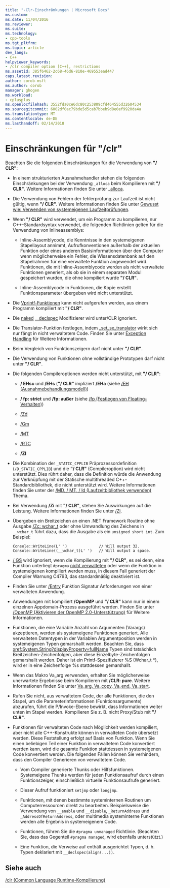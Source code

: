 ```yaml
---
title: "-Clr-Einschränkungen | Microsoft Docs"
ms.custom: 
ms.date: 11/04/2016
ms.reviewer: 
ms.suite: 
ms.technology:
- cpp-tools
ms.tgt_pltfrm: 
ms.topic: article
dev_langs:
- C++
helpviewer_keywords:
- /clr compiler option [C++], restrictions
ms.assetid: 385f6462-2c68-46d6-810e-469553ead447
caps.latest.revision: 
author: corob-msft
ms.author: corob
manager: ghogen
ms.workload:
- cplusplus
ms.openlocfilehash: 3552fda0ce6dc80c253809cfd464555d32604534
ms.sourcegitcommit: 6002df0ac79bde5d5cab7bbeb9d8e0ef9920da4a
ms.translationtype: MT
ms.contentlocale: de-DE
ms.lasthandoff: 02/14/2018
---
```

# <a name="clr-restrictions"></a>Einschränkungen für "/clr"
Beachten Sie die folgenden Einschränkungen für die Verwendung von **"/ CLR"**:  
  
-   In einem strukturierten Ausnahmehandler stehen die folgenden Einschränkungen bei der Verwendung `_alloca` beim Kompilieren mit **"/ CLR"**. Weitere Informationen finden Sie unter [_alloca](../../c-runtime-library/reference/alloca.md).  
  
-   Die Verwendung von Fehlern der fehlerprüfung zur Laufzeit ist nicht gültig, wenn **"/ CLR"**. Weitere Informationen finden Sie unter [Gewusst wie: Verwenden von systemeigenen Laufzeitprüfungen](/visualstudio/debugger/how-to-use-native-run-time-checks).  
  
-   Wenn **"/ CLR"** wird verwendet, um ein Programm zu kompilieren, nur C++-Standardsyntax verwendet, die folgenden Richtlinien gelten für die Verwendung von Inlineassemblys:  
  
    -   Inline-Assemblycode, die Kenntnisse in den systemeigenen Stapellayout annimmt, Aufrufkonventionen außerhalb der aktuellen Funktion oder eines anderen Basisinformationen über den Computer wenn möglicherweise ein Fehler, die Wissensdatenbank auf den Stapelrahmen für eine verwaltete Funktion angewendet wird. Funktionen, die mit Inline-Assemblycode werden als nicht verwaltete Funktionen generiert, als ob sie in einem separaten Modul gespeichert wurden, die ohne kompiliert wurde **"/ CLR"**.  
  
    -   Inline-Assemblycode in Funktionen, die Kopie erstellt Funktionsparameter übergeben wird nicht unterstützt.  
  
-   Die [Vprintf-Funktionen](../../c-runtime-library/vprintf-functions.md) kann nicht aufgerufen werden, aus einem Programm kompiliert mit **"/ CLR"**.  
  
-   Die [naked](../../cpp/naked-cpp.md) [__declspec](../../cpp/declspec.md) Modifizierer wird unter/CLR ignoriert.  
  
-   Die Translator-Funktion festlegen, indem [_set_se_translator](../../c-runtime-library/reference/set-se-translator.md) wirkt sich nur fängt in nicht verwaltetem Code. Finden Sie unter [Exception Handling](../../windows/exception-handling-cpp-component-extensions.md) für Weitere Informationen.  
  
-   Beim Vergleich von Funktionszeigern darf nicht unter **"/ CLR"**.  
  
-   Die Verwendung von Funktionen ohne vollständige Prototypen darf nicht unter **"/ CLR"**.  
  
-   Die folgenden Compileroptionen werden nicht unterstützt, mit **"/ CLR"**:  
  
    -   **/ EHsc** und **/EHs** (**"/ CLR"** impliziert **/EHa** (siehe [/EH (Ausnahmebehandlungsmodell)](../../build/reference/eh-exception-handling-model.md))  
  
    -   **/ fp: strict** und **/fp: außer** (siehe [/fp (Festlegen von Floating-Verhalten)](../../build/reference/fp-specify-floating-point-behavior.md))  
  
    -   [/Zd](../../build/reference/z7-zi-zi-debug-information-format.md)  
  
    -   [/Gm](../../build/reference/gm-enable-minimal-rebuild.md)  
  
    -   [/MT](../../build/reference/md-mt-ld-use-run-time-library.md)  
  
    -   [/RTC](../../build/reference/rtc-run-time-error-checks.md)  
  
    -   **/ZI**  
  
-   Die Kombination der `_STATIC_CPPLIB` Präprozessordefinition (`/D_STATIC_CPPLIB`) und die **"/ CLR"** (Compileroption) wird nicht unterstützt. Dies rührt daher, dass die Definition würde die Anwendung zur Verknüpfung mit der Statische multithreaded C++-Standardbibliothek, die nicht unterstützt wird. Weitere Informationen finden Sie unter der [/MD, / MT, / ld (Laufzeitbibliothek verwenden)](../../build/reference/md-mt-ld-use-run-time-library.md) Thema.  
  
-   Bei Verwendung **/Zi** mit **"/ CLR"**, stehen Sie Auswirkungen auf die Leistung. Weitere Informationen finden Sie unter [/Zi](../../build/reference/z7-zi-zi-debug-information-format.md).  
  
-   Übergeben ein Breitzeichen an einen .NET Framework Routine ohne Ausgabe [/Zc: wchar_t](../../build/reference/zc-wchar-t-wchar-t-is-native-type.md) oder ohne Umwandlung des Zeichens in `__wchar_t` führt dazu, dass die Ausgabe als ein `unsigned short int`. Zum Beispiel:  
  
    ```  
    Console::WriteLine(L' ')              // Will output 32.  
    Console::WriteLine((__wchar_t)L' ')   // Will output a space.  
    ```  
  
-   [/ GS](../../build/reference/gs-buffer-security-check.md) wird ignoriert, wenn die Kompilierung mit **"/ CLR"**, es sei denn, eine Funktion unterliegt `#pragma` [nicht verwalteten](../../preprocessor/managed-unmanaged.md) oder wenn die Funktion in systemeigenen kompiliert werden muss, in diesem Fall generiert der Compiler Warnung C4793, das standardmäßig deaktiviert ist.  
  
-   Finden Sie unter [/Entry](../../build/reference/entry-entry-point-symbol.md) Funktion Signatur Anforderungen von einer verwalteten Anwendung.  
  
-   Anwendungen mit kompiliert **/OpenMP** und **"/ CLR"** kann nur in einem einzelnen Appdomain-Prozess ausgeführt werden.  Finden Sie unter [/OpenMP (Aktivieren der OpenMP 2.0-Unterstützung)](../../build/reference/openmp-enable-openmp-2-0-support.md) für Weitere Informationen.  
  
-   Funktionen, die eine Variable Anzahl von Argumenten (Varargs) akzeptieren, werden als systemeigene Funktionen generiert. Alle verwalteten Datentypen in der Variablen Argumentposition werden in systemeigenen Typen gemarshallt werden. Beachten Sie, dass <xref:System.String?displayProperty=fullName> Typen sind tatsächlich Breitzeichen-Zeichenfolgen, aber diese Einzelbyte-Zeichenfolgen gemarshallt werden. Daher ist ein Printf-Spezifizierer %S (Wchar_t *), wird er in eine Zeichenfolge %s stattdessen gemarshallt.  
  
-   Wenn das Makro Va_arg verwenden, erhalten Sie möglicherweise unerwartete Ergebnisse beim Kompilieren mit **/CLR: pure**.  Weitere Informationen finden Sie unter [Va_arg, Va_copy, Va_end, Va_start](../../c-runtime-library/reference/va-arg-va-copy-va-end-va-start.md).  
  
-   Rufen Sie nicht, aus verwaltetem Code, der alle Funktionen, die den Stapel, um die Parameterinformationen (Funktionsargumente) abzurufen, führt die P/Invoke-Ebene bewirkt, dass Informationen weiter unten im Stapel werden.  Kompilieren Sie z. B. nicht Proxy/Stub mit **"/ CLR"**.  
  
-   Funktionen für verwalteten Code nach Möglichkeit werden kompiliert, aber nicht alle C++-Konstrukte können in verwalteten Code übersetzt werden.  Diese Feststellung erfolgt auf Basis von Funktion. Wenn Sie einen beliebigen Teil einer Funktion in verwaltetem Code konvertiert werden kann, wird die gesamte Funktion stattdessen in systemeigenen Code konvertiert werden. Die folgenden Fällen können Sie verhindern, dass den Compiler Generieren von verwaltetem Code.  
  
    -   Vom Compiler generierte Thunks oder Hilfsfunktionen. Systemeigene Thunks werden für jeden Funktionsaufruf durch einen Funktionszeiger, einschließlich virtuelle Funktionsaufrufe generiert.  
  
    -   Dieser Aufruf funktioniert `setjmp` oder `longjmp`.  
  
    -   Funktionen, mit denen bestimmte systeminternen Routinen um Computerressourcen direkt zu bearbeiten. Beispielsweise die Verwendung von `__enable` und `__disable`, `_ReturnAddress` und `_AddressOfReturnAddress`, oder multimedia systeminterne Funktionen werden alle Ergebnis in systemeigenem Code.  
  
    -   Funktionen, führen Sie die `#pragma unmanaged` Richtlinie. (Beachten Sie, dass das Gegenteil `#pragma managed`, wird ebenfalls unterstützt.)  
  
    -   Eine Funktion, die Verweise auf enthält ausgerichtet Typen, d. h. Typen deklariert mit `__declspec(align(...))`.  
  
## <a name="see-also"></a>Siehe auch  
 [/clr (Common Language Runtime-Kompilierung)](../../build/reference/clr-common-language-runtime-compilation.md)